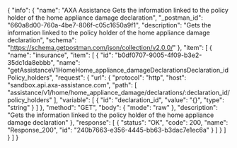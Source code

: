{
  "info": {
    "name": "AXA Assistance Gets the information linked to the policy holder of the home appliance damage declaration",
    "_postman_id": "660a8d00-760a-4be7-806f-c05c1650a9f1",
    "description": "Gets the information linked to the policy holder of the home appliance damage declaration",
    "schema": "https://schema.getpostman.com/json/collection/v2.0.0/"
  },
  "item": [
    {
      "name": "insurance",
      "item": [
        {
          "id": "b0df0707-9005-4f09-b3e2-35dc1da8ebbb",
          "name": "getAssistanceV1HomeHome_appliance_damageDeclarationsDeclaration_idPolicy_holders",
          "request": {
            "url": {
              "protocol": "http",
              "host": "sandbox.api.axa-assistance.com",
              "path": [
                "assistance/v1/home/home_appliance_damage/declarations/:declaration_id/policy_holders"
              ],
              "variable": [
                {
                  "id": "declaration_id",
                  "value": "{}",
                  "type": "string"
                }
              ]
            },
            "method": "GET",
            "body": {
              "mode": "raw"
            },
            "description": "Gets the information linked to the policy holder of the home appliance damage declaration"
          },
          "response": [
            {
              "status": "OK",
              "code": 200,
              "name": "Response_200",
              "id": "240b7663-e356-4445-bb63-b3dac7e1ec6a"
            }
          ]
        }
      ]
    }
  ]
}